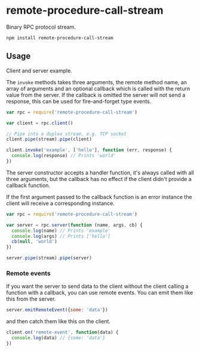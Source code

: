 # remote-procedure-call-stream

Binary RPC protocol stream.

    npm install remote-procedure-call-stream

## Usage

Client and server example.

The `invoke` methods takes three arguments, the remote method name, an array of arguments and an optional callback which is called with the return value from the server. If the callback is omitted the server will not send a response, this can be used for fire-and-forget type events.

```javascript
var rpc = require('remote-procedure-call-stream')

var client = rpc.client()

// Pipe into a duplex stream, e.g. TCP socket
client.pipe(stream).pipe(client)

client.invoke('example', ['hello'], function (err, response) {
  console.log(response) // Prints 'world'
})
```

The server constructor accepts a handler function, it's always called with all three arguments, but the callback has no effect if the client didn't provide a callback function.

If the first argument passed to the callback function is an error instance the client will receive a corresponding instance.

```javascript
var rpc = require('remote-procedure-call-stream')

var server = rpc.server(function (name, args, cb) {
  console.log(name) // Prints 'example'
  console.log(args) // Prints ['hello']
  cb(null, 'world')
})

server.pipe(stream).pipe(server)
```

### Remote events

If you want the server to send data to the client without the client calling a function with a callback, you can
use remote events. You can emit them like this from the server.

```javascript
server.emitRemoteEvent({some: 'data'})
```

and then catch them like this on the client.


```javascript
client.on('remote-event', function(data) {
  console.log(data) // {some: 'data'}
})
```
